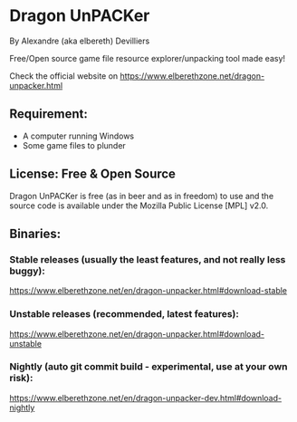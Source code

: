 # Dragon UnPACKer
By Alexandre (aka elbereth) Devilliers

Free/Open source game file resource explorer/unpacking tool made easy!

Check the official website on https://www.elberethzone.net/dragon-unpacker.html

## Requirement:
* A computer running Windows
* Some game files to plunder

## License: Free & Open Source
Dragon UnPACKer is free (as in beer and as in freedom) to use and the source code is available under the Mozilla Public License [MPL] v2.0.

## Binaries:
### Stable releases (usually the least features, and not really less buggy):
https://www.elberethzone.net/en/dragon-unpacker.html#download-stable
### Unstable releases (recommended, latest features):
https://www.elberethzone.net/en/dragon-unpacker.html#download-unstable
### Nightly (auto git commit build - experimental, use at your own risk):
https://www.elberethzone.net/en/dragon-unpacker-dev.html#download-nightly
